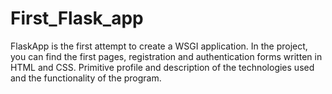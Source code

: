 # First_Flask_app

FlaskApp is the first attempt to create a WSGI application. In the project, you can find the first pages, registration and authentication forms written in HTML and CSS. Primitive profile and description of the technologies used and the functionality of the program.
